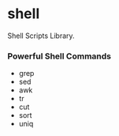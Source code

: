shell
=====
Shell Scripts Library.

### Powerful Shell Commands
- grep
- sed
- awk
- tr
- cut
- sort
- uniq
